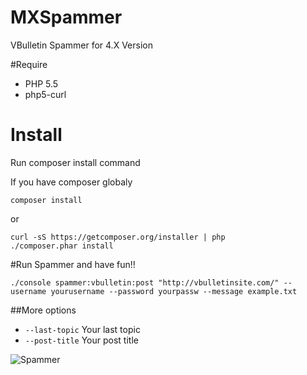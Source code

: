 # MXSpammer
VBulletin Spammer for 4.X Version

#Require

- PHP 5.5
- php5-curl

# Install

Run composer install command

If you have composer globaly
```
composer install
```
or
```
curl -sS https://getcomposer.org/installer | php
./composer.phar install
```

#Run Spammer and have fun!!
````
./console spammer:vbulletin:post "http://vbulletinsite.com/" --username yourusername --password yourpassw --message example.txt
````

##More options

- `--last-topic` Your last topic
- `--post-title` Your post title

![Spammer](https://cloud.githubusercontent.com/assets/5167596/8638001/841ee0d0-28ab-11e5-9672-28dbaff792db.png)

